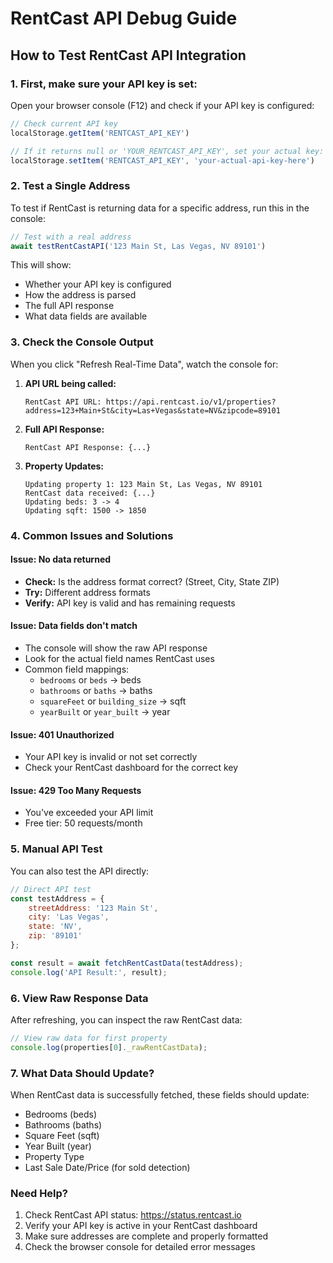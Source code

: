 # RentCast API Debug Guide

## How to Test RentCast API Integration

### 1. First, make sure your API key is set:

Open your browser console (F12) and check if your API key is configured:
```javascript
// Check current API key
localStorage.getItem('RENTCAST_API_KEY')

// If it returns null or 'YOUR_RENTCAST_API_KEY', set your actual key:
localStorage.setItem('RENTCAST_API_KEY', 'your-actual-api-key-here')
```

### 2. Test a Single Address

To test if RentCast is returning data for a specific address, run this in the console:

```javascript
// Test with a real address
await testRentCastAPI('123 Main St, Las Vegas, NV 89101')
```

This will show:
- Whether your API key is configured
- How the address is parsed
- The full API response
- What data fields are available

### 3. Check the Console Output

When you click "Refresh Real-Time Data", watch the console for:

1. **API URL being called:**
   ```
   RentCast API URL: https://api.rentcast.io/v1/properties?address=123+Main+St&city=Las+Vegas&state=NV&zipcode=89101
   ```

2. **Full API Response:**
   ```
   RentCast API Response: {...}
   ```

3. **Property Updates:**
   ```
   Updating property 1: 123 Main St, Las Vegas, NV 89101
   RentCast data received: {...}
   Updating beds: 3 -> 4
   Updating sqft: 1500 -> 1850
   ```

### 4. Common Issues and Solutions

#### Issue: No data returned
- **Check:** Is the address format correct? (Street, City, State ZIP)
- **Try:** Different address formats
- **Verify:** API key is valid and has remaining requests

#### Issue: Data fields don't match
- The console will show the raw API response
- Look for the actual field names RentCast uses
- Common field mappings:
  - `bedrooms` or `beds` → beds
  - `bathrooms` or `baths` → baths  
  - `squareFeet` or `building_size` → sqft
  - `yearBuilt` or `year_built` → year

#### Issue: 401 Unauthorized
- Your API key is invalid or not set correctly
- Check your RentCast dashboard for the correct key

#### Issue: 429 Too Many Requests
- You've exceeded your API limit
- Free tier: 50 requests/month

### 5. Manual API Test

You can also test the API directly:

```javascript
// Direct API test
const testAddress = {
    streetAddress: '123 Main St',
    city: 'Las Vegas', 
    state: 'NV',
    zip: '89101'
};

const result = await fetchRentCastData(testAddress);
console.log('API Result:', result);
```

### 6. View Raw Response Data

After refreshing, you can inspect the raw RentCast data:

```javascript
// View raw data for first property
console.log(properties[0]._rawRentCastData);
```

### 7. What Data Should Update?

When RentCast data is successfully fetched, these fields should update:
- Bedrooms (beds)
- Bathrooms (baths)
- Square Feet (sqft)
- Year Built (year)
- Property Type
- Last Sale Date/Price (for sold detection)

### Need Help?

1. Check RentCast API status: https://status.rentcast.io
2. Verify your API key is active in your RentCast dashboard
3. Make sure addresses are complete and properly formatted
4. Check the browser console for detailed error messages